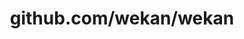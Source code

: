 ---
layout: post
title: github.com/wekan/wekan
categories: link
tags: [انگلیسی, گیت‌هاب, برنامه‌نویسی]
---